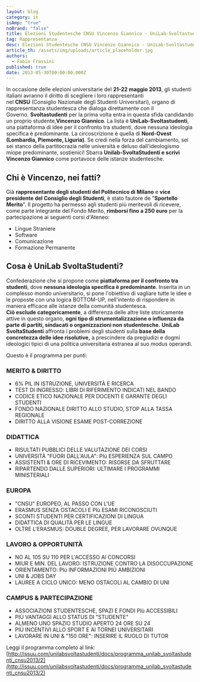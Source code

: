 ```yaml
---
layout: blog
category: it
isAmp: "true"
noBrand: "false"
title: Elezioni Studentesche CNSU Vincenzo Giannico - UniLab-Svoltastudenti
tag: Rappresentanza
desc: Elezioni Studentesche CNSU Vincenzo Giannico - UniLab-Svoltastudenti
article_th: /assets/img/uploads/article_placeholder.jpg
authors:
  - Fabio Frassini
published: true
date: 2013-05-30T00:00:00.000Z
---
```


In occasione delle elezioni universitarie del **21-22 maggio 2013**, gli studenti italiani avranno il diritto di scegliere i loro rappresentanti nel **CNSU** (Consiglio Nazionale degli Studenti Universitari), organo di rappresentanza studentesca che dialoga direttamente con il Governo. **Svoltastudenti** per la prima volta entra in questa sfida candidando un proprio studente,**Vincenzo Giannico**. La lista è **UniLab-Svoltastudenti**, una piattaforma di idee per il confronto tra studenti, dove nessuna ideologia specifica è predominante. La circoscrizione è quella di **Nord-Ovest (Lombardia, Piemonte, Liguria)**. Se credi nella forza del cambiamento, sei sei stanco della partitocrazia nelle università e deluso dall'ideologismo miope predominante, sostienici! Sbarra **Unilab-SvoltaStudenti e scrivi Vincenzo Giannico** come portavoce delle istanze studentesche.

Chi è Vincenzo, nei fatti?
--------------------------

Già **rappresentante degli studenti del Politecnico di Milano** e **vice presidente del Consiglio degli Studenti**, è stato fautore de "**Sportello Merito**". Il progetto ha permesso agli studenti più meritevoli di ricevere, come parte integrante del Fondo Merito, **rimborsi fino a 250 euro** per la partecipazione ai seguenti corsi d'Ateneo:

*   Lingue Straniere
*   Software
*   Comunicazione
*   Formazione Permanente

Cosa è UniLab SvoltaStudenti?
-----------------------------

Confederazione che si propone come **piattaforma per il confronto tra studenti**, dove **nessuna ideologia specifica è predominante**. Inserita in un complesso mondo universitario, si pone l'obiettivo di vagliare tutte le idee e le proposte con una logica BOTTOM-UP, nell'intento di rispondere in maniera efficace alle istanze della comunità studentesca.   
**Ciò esclude categoricamente**, a differenza delle altre liste storicamente attive in questo organo, **ogni tipo di strumentalizzazione o influenza da parte di partiti, sindacati o organizzazioni non studentesche.** **UniLab SvoltaStudenti** affronta i problemi degli studenti sulla **base della concretezza delle idee risolutive,** a prescindere da pregiudizi e dogmi ideologici tipici di una politica universitaria estranea al suo modus operandi.

Questo è il programma per punti:

### MERITO & DIRITTO

*   6% PIL IN ISTRUZIONE, UNIVERSITÀ E RICERCA 
*   TEST DI INGRESSO: LIBRI DI RIFERIMENTO INDICATI NEL BANDO 
*   CODICE ETICO NAZIONALE PER DOCENTI E GARANTE DEGLI STUDENTI
*   FONDO NAZIONALE DIRITTO ALLO STUDIO, STOP ALLA TASSA REGIONALE
*   DIRITTO ALLA VISIONE ESAME POST-CORREZIONE

### DIDATTICA

*   RISULTATI PUBBLICI DELLE VALUTAZIONE DEI CORSI
*   UNIVERSITÀ "FUORI DALL'AULA": PIù ESPERIENZA SUL CAMPO
*   ASSISTENTI & ORE DI RICEVIMENTO: RISORSE DA SFRUTTARE
*   RIPARTENDO DALLE SUPERIORI: ULTIMARE I PROGRAMMI MINISTERIALI

### EUROPA

*   "CNSU" EUROPEO, AL PASSO CON L'UE
*   ERASMUS SENZA OSTACOLI E PIù ESAMI RICONOSCIUTI
*   SCONTI STUDENTI PER CERTIFICAZIONI DI LINGUA
*   DIDATTICA DI QUALITÀ PER LE LINGUE
*   OLTRE L'ERASMUS: DOUBLE DEGREE, PER LAVORARE OVUNQUE

### LAVORO & OPPORTUNITÀ

*   NO AL 105 SU 110 PER L'ACCESSO AI CONCORSI
*   MIUR E MIN. DEL LAVORO: ISTRUZIONE CONTRO LA DISOCCUPAZIONE
*   ORIENTAMENTO: PIù INFORMAZIONI PIÙ AMBIZIONI
*   UNI & JOBS DAY
*   LAUREE A CICLO UNICO: MENO OSTACOLI AL CAMBIO DI UNI

### CAMPUS & PARTECIPAZIONE

*   ASSOCIAZIONI STUDENTESCHE, SPAZI E FONDI PIù ACCESSIBILI
*   PIÙ VANTAGGI ALLO STATUS DI "STUDENTE" 
*   ALMENO UNO SPAZIO STUDIO APERTO 24 ORE SU 24
*   PIÙ INCENTIVI ALLO SPORT E AI TORNEI UNIVERSITARI
*   LAVORARE IN UNI & "150 ORE": INSERIRE IL RUOLO DI TUTOR

Leggi il programma completo al link:  
[http://issuu.com/unilabsvoltastudenti/docs/programma_unilab_svoltastudenti_cnsu2013/2](http://issuu.com/unilabsvoltastudenti/docs/programma_unilab_svoltastudenti_cnsu2013/2)
